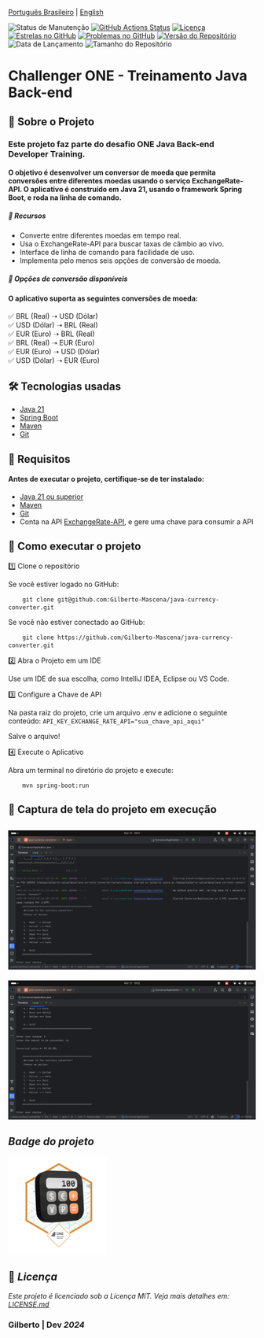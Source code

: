 
[Português Brasileiro](https://github.com/Gilberto-Mascena/conversor-de-moedas-java/blob/main/README.md) |
[English](https://github.com/Gilberto-Mascena/conversor-de-moedas-java/blob/main/README-en.md)

![Status de Manutenção](https://img.shields.io/badge/Maintained-Yes-brightgreen?style=for-the-badge)
[![GitHub Actions Status](https://img.shields.io/github/actions/workflow/status/Gilberto-Mascena/java-currency-converter/build.yml?style=for-the-badge)](https://github.com/Gilberto-Mascena/java-currency-converter/actions)
[![Licença](https://img.shields.io/github/license/Gilberto-Mascena/java-currency-converter?style=for-the-badge)](https://github.com/Gilberto-Mascena/java-currency-converter/blob/main/LICENSE.md)
[![Estrelas no GitHub](https://img.shields.io/github/stars/Gilberto-Mascena/java-currency-converter?style=for-the-badge)](https://github.com/Gilberto-Mascena/java-currency-converter/stargazers)
[![Problemas no GitHub](https://img.shields.io/github/issues/Gilberto-Mascena/java-currency-converter?style=for-the-badge)](https://github.com/Gilberto-Mascena/java-currency-converter/issues)
[![Versão do Repositório](https://img.shields.io/github/v/release/Gilberto-Mascena/java-currency-converter?include_prereleases&style=for-the-badge)](https://github.com/Gilberto-Mascena/java-currency-converter/releases)
![Data de Lançamento](https://img.shields.io/github/release-date/Gilberto-Mascena/java-currency-converter?style=for-the-badge)
![Tamanho do Repositório](https://img.shields.io/github/repo-size/Gilberto-Mascena/java-currency-converter?style=for-the-badge)

# Challenger ONE - Treinamento Java Back-end

## 🚀 Sobre o Projeto

### Este projeto faz parte do desafio ONE Java Back-end Developer Training.

#### O objetivo é desenvolver um conversor de moeda que permita conversões entre diferentes moedas usando o serviço ExchangeRate-API. O aplicativo é construído em Java 21, usando o framework Spring Boot, e roda na linha de comando.

##### 🔹 Recursos

- Converte entre diferentes moedas em tempo real.
- Usa o ExchangeRate-API para buscar taxas de câmbio ao vivo.
- Interface de linha de comando para facilidade de uso.
- Implementa pelo menos seis opções de conversão de moeda.

##### 🔹 Opções de conversão disponíveis

#### O aplicativo suporta as seguintes conversões de moeda:

✅ BRL (Real) ➝ USD (Dólar)\
✅ USD (Dólar) ➝ BRL (Real)\
✅ EUR (Euro) ➝ BRL (Real)\
✅ BRL (Real) ➝ EUR (Euro)\
✅ EUR (Euro) ➝ USD (Dólar)\
✅ USD (Dólar) ➝ EUR (Euro)

## 🛠️ Tecnologias usadas
- [Java 21](https://www.oracle.com/br/java/technologies/downloads/)
- [Spring Boot](https://spring.io/projects/spring-boot)
- [Maven](https://maven.apache.org/)
- [Git](https://git-scm.com/)

## 📌 Requisitos

#### Antes de executar o projeto, certifique-se de ter instalado:

- [Java 21 ou superior](https://www.oracle.com/br/java/technologies/downloads/)
- [Maven](https://maven.apache.org/)
- [Git](https://git-scm.com/)
- Conta na API [ExchangeRate-API](https://www.exchangerate-api.com/), e gere uma chave para consumir a API

## 🚀 Como executar o projeto

1️⃣ Clone o repositório

Se você estiver logado no GitHub:
```
    git clone git@github.com:Gilberto-Mascena/java-currency-converter.git     
```
Se você não estiver conectado ao GitHub:
```
    git clone https://github.com/Gilberto-Mascena/java-currency-converter.git
``` 
2️⃣ Abra o Projeto em um IDE

Use um IDE de sua escolha, como IntelliJ IDEA, Eclipse ou VS Code.

3️⃣ Configure a Chave de API

Na pasta raiz do projeto, crie um arquivo .env e adicione o seguinte conteúdo: ``API_KEY_EXCHANGE_RATE_API="sua_chave_api_aqui"``

Salve o arquivo!

4️⃣ Execute o Aplicativo

Abra um terminal no diretório do projeto e execute:
```
    mvn spring-boot:run
```

## 📸 Captura de tela do projeto em execução

![img](src/main/resources/assets/starting-project.png)
----
![img](src/main/resources/assets/successful-conversion.png)

## *Badge do projeto*
<img src="src/main/resources/assets/Badge-Conversor.png" alt="badge ONE" width="200">

## 📜 *Licença*

*Este projeto é licenciado sob a Licença MIT. Veja mais detalhes em:* [_LICENSE.md_](./LICENSE.md)

### Gilberto | Dev _2024_
